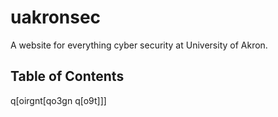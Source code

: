 # uakronsec
A website for everything cyber security at University of Akron. 

## Table of Contents
q[oirgnt[qo3gn q[o9t]]]